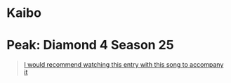 # Kaibo

# Peak: Diamond 4 Season 25

>[I would recommend watching this entry with this song to accompany it](https://www.youtube.com/watch?v=iJYvCHm3Ov4)